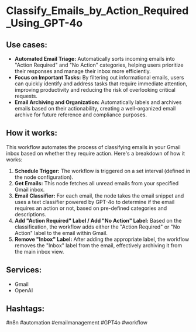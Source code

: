 # Classify_Emails_by_Action_Required_Using_GPT-4o

## Use cases:

- **Automated Email Triage:** Automatically sorts incoming emails into "Action Required" and "No Action" categories, helping users prioritize their responses and manage their inbox more efficiently.
- **Focus on Important Tasks:** By filtering out informational emails, users can quickly identify and address tasks that require immediate attention, improving productivity and reducing the risk of overlooking critical requests.
- **Email Archiving and Organization:** Automatically labels and archives emails based on their actionability, creating a well-organized email archive for future reference and compliance purposes.

## How it works:

This workflow automates the process of classifying emails in your Gmail inbox based on whether they require action. Here's a breakdown of how it works:

1.  **Schedule Trigger:** The workflow is triggered on a set interval (defined in the node configuration).
2.  **Get Emails:** This node fetches all unread emails from your specified Gmail inbox.
3.  **Email Classifier:**  For each email, the node takes the email snippet and uses a text classifier powered by GPT-4o to determine if the email requires an action or not, based on pre-defined categories and descriptions.
4.  **Add "Action Required" Label / Add "No Action" Label:** Based on the classification, the workflow adds either the "Action Required" or "No Action" label to the email within Gmail.
5.  **Remove "Inbox" Label:** After adding the appropriate label, the workflow removes the "Inbox" label from the email, effectively archiving it from the main inbox view.

## Services:

-   Gmail
-   OpenAI

## Hashtags:

#n8n #automation #emailmanagement #GPT4o #workflow
